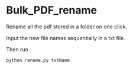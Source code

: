 # Bulk_PDF_rename
Rename all the pdf stored in a folder on one click. 


Input the new file names sequentially in a txt file.

Then run 

```
python rename.py txtName
```
